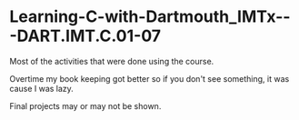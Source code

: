# Learning-C-with-Dartmouth_IMTx---DART.IMT.C.01-07

Most of the activities that were done using the course.

Overtime my book keeping got better so if you don't see something, it was cause I was lazy.

Final projects may or may not be shown.
